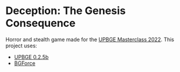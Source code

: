 # Deception: The Genesis Consequence
Horror and stealth game made for the [UPBGE Masterclass 2022](https://itch.io/jam/upbge-masterclass-2022). 
This project uses:

- [UPBGE 0.2.5b](https://upbge.org/)
- [BGForce](https://bgempire.github.io/bgforce/)
